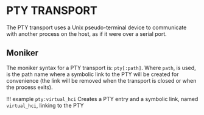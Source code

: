 PTY TRANSPORT
=============

The PTY transport uses a Unix pseudo-terminal device to communicate with another process on the host, as if it were over a serial port.

## Moniker
The moniker syntax for a PTY transport is: `pty[:path]`.
Where `path`, is used, is the path name where a symbolic link to the PTY will be created for convenience (the link will be removed when the transport is closed or when the process exits).

!!! example
    `pty:virtual_hci`
    Creates a PTY entry and a symbolic link, named `virtual_hci`, linking to the PTY

